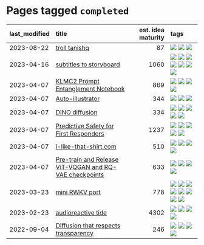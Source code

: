 # Pages tagged `completed`

|last_modified|title|est. idea maturity|tags
|:---|:---|---:|:---|
|2023-08-22|[troll tanishq](../troll_tanishq.md)|87|[![](https://img.shields.io/badge/tag-completed-d548d8)](../tags/completed.md) [![](https://img.shields.io/badge/tag-eleuther-a7221f)](../tags/eleuther.md) [![](https://img.shields.io/badge/tag-trash-cd61a2)](../tags/trash.md)|
|2023-04-16|[subtitles to storyboard](../subtitles-to-storyboard.md)|1060|[![](https://img.shields.io/badge/tag-accessibility-abf295)](../tags/accessibility.md) [![](https://img.shields.io/badge/tag-animation-b7fb0)](../tags/animation.md) [![](https://img.shields.io/badge/tag-completed-d548d8)](../tags/completed.md) [![](https://img.shields.io/badge/tag-open_source-394ee4)](../tags/open_source.md) [![](https://img.shields.io/badge/tag-prompting-b25b5)](../tags/prompting.md) [![](https://img.shields.io/badge/tag-tooling-76bb24)](../tags/tooling.md) [![](https://img.shields.io/badge/tag-wip-496a1)](../tags/wip.md)|
|2023-04-07|[KLMC2 Prompt Entanglement Notebook](../klmc2-prompt-entanglement.md)|869|[![](https://img.shields.io/badge/tag-completed-d548d8)](../tags/completed.md) [![](https://img.shields.io/badge/tag-notebook-8b3cb7)](../tags/notebook.md) [![](https://img.shields.io/badge/tag-prompting-b25b5)](../tags/prompting.md) [![](https://img.shields.io/badge/tag-tooling-76bb24)](../tags/tooling.md)|
|2023-04-07|[Auto-illustrator](../auto-illustrator.md)|344|[![](https://img.shields.io/badge/tag-completed-d548d8)](../tags/completed.md) [![](https://img.shields.io/badge/tag-prompting-b25b5)](../tags/prompting.md) [![](https://img.shields.io/badge/tag-tooling-76bb24)](../tags/tooling.md)|
|2023-04-07|[DINO diffusion](../DINO-diffusion.md)|334|[![](https://img.shields.io/badge/tag-completed-d548d8)](../tags/completed.md) [![](https://img.shields.io/badge/tag-experimental-77485f)](../tags/experimental.md) [![](https://img.shields.io/badge/tag-nerf-29349d)](../tags/nerf.md) [![](https://img.shields.io/badge/tag-tooling-76bb24)](../tags/tooling.md) [![](https://img.shields.io/badge/tag-wip-496a1)](../tags/wip.md)|
|2023-04-07|[Predictive Safety for First Responders](../safety-officer.md)|1237|[![](https://img.shields.io/badge/tag-completed-d548d8)](../tags/completed.md) [![](https://img.shields.io/badge/tag-dataset-98b52b)](../tags/dataset.md) [![](https://img.shields.io/badge/tag-publication-7fe3bd)](../tags/publication.md) [![](https://img.shields.io/badge/tag-publicgood-97a75e)](../tags/publicgood.md) [![](https://img.shields.io/badge/tag-wip-496a1)](../tags/wip.md)|
|2023-04-07|[i-like-that-shirt.com](../ilikethatshirt.com.md)|510|[![](https://img.shields.io/badge/tag-accessibility-abf295)](../tags/accessibility.md) [![](https://img.shields.io/badge/tag-completed-d548d8)](../tags/completed.md) [![](https://img.shields.io/badge/tag-publicgood-97a75e)](../tags/publicgood.md) [![](https://img.shields.io/badge/tag-tooling-76bb24)](../tags/tooling.md)|
|2023-04-07|[Pre-train and Release ViT-VQGAN and RQ-VAE checkpoints](../pretrained_vit-vqgan_checkpoints.md)|633|[![](https://img.shields.io/badge/tag-completed-d548d8)](../tags/completed.md) [![](https://img.shields.io/badge/tag-dataset-98b52b)](../tags/dataset.md) [![](https://img.shields.io/badge/tag-prompting-b25b5)](../tags/prompting.md) [![](https://img.shields.io/badge/tag-tooling-76bb24)](../tags/tooling.md)|
|2023-03-23|[mini RWKV port](../rust_rwkv.md)|778|[![](https://img.shields.io/badge/tag-RNN-1661bc)](../tags/RNN.md) [![](https://img.shields.io/badge/tag-completed-d548d8)](../tags/completed.md) [![](https://img.shields.io/badge/tag-experimental-77485f)](../tags/experimental.md) [![](https://img.shields.io/badge/tag-ggml-296bb1)](../tags/ggml.md) [![](https://img.shields.io/badge/tag-mobilenet-606780)](../tags/mobilenet.md) [![](https://img.shields.io/badge/tag-model_compression-9a9fc4)](../tags/model_compression.md) [![](https://img.shields.io/badge/tag-tooling-76bb24)](../tags/tooling.md) [![](https://img.shields.io/badge/tag-wip-496a1)](../tags/wip.md)|
|2023-02-23|[audioreactive tide](../audioreactive_tide.md)|4302|[![](https://img.shields.io/badge/tag-animation-b7fb0)](../tags/animation.md) [![](https://img.shields.io/badge/tag-completed-d548d8)](../tags/completed.md) [![](https://img.shields.io/badge/tag-experimental-77485f)](../tags/experimental.md) [![](https://img.shields.io/badge/tag-publication-7fe3bd)](../tags/publication.md)|
|2022-09-04|[Diffusion that respects transparency](../diffusion-that-respects-transparency.md)|246|[![](https://img.shields.io/badge/tag-completed-d548d8)](../tags/completed.md) [![](https://img.shields.io/badge/tag-diffusion-1fc7b)](../tags/diffusion.md) [![](https://img.shields.io/badge/tag-image_processing-e13c2b)](../tags/image_processing.md) [![](https://img.shields.io/badge/tag-transparency-936135)](../tags/transparency.md)|